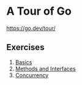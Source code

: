 # A Tour of Go

https://go.dev/tour/

## Exercises

1. [Basics](./exercises/basics/)
2. [Methods and Interfaces](./exercises/methods-and-interfaces/)
3. [Concurrency](./exercises/concurrency/)
